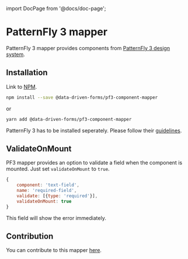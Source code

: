 import DocPage from '@docs/doc-page';

<DocPage>

# PatternFly 3 mapper

PatternFly 3 mapper provides components from [PatternFly 3 design system](https://www.patternfly.org/v3/).

## Installation

Link to [NPM](https://www.npmjs.com/package/@data-driven-forms/pf3-component-mapper).

```bash
npm install --save @data-driven-forms/pf3-component-mapper
```
or
```bash
yarn add @data-driven-forms/pf3-component-mapper
```

PatternFly 3 has to be installed seperately. Please follow their [guidelines](https://github.com/patternfly/patternfly-react/tree/patternfly-3#Setup).

## ValidateOnMount

PF3 mapper provides an option to validate a field when the component is mounted. Just set `validateOnMount` to `true`.

```jsx
{
    component: 'text-field',
    name: 'required-field',
    validate: [{type: 'required'}],
    validateOnMount: true
}
```

This field will show the error immediately.

## Contribution

You can contribute to this mapper [here](https://github.com/data-driven-forms/react-forms/tree/master/packages/pf3-component-mapper).

</DocPage>
